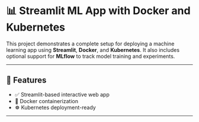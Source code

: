 # 📊 Streamlit ML App with Docker and Kubernetes

This project demonstrates a complete setup for deploying a machine learning app using **Streamlit**, **Docker**, and **Kubernetes**. It also includes optional support for **MLflow** to track model training and experiments.

---

## 🧰 Features

- ✅ Streamlit-based interactive web app
- 🐳 Docker containerization
- ☸️ Kubernetes deployment-ready

  

---


